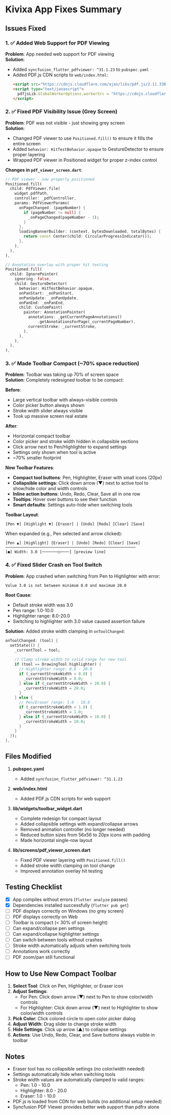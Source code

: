 # Kivixa App Fixes Summary

## Issues Fixed

### 1. ✅ Added Web Support for PDF Viewing
**Problem**: App needed web support for PDF viewing  
**Solution**: 
- Added `syncfusion_flutter_pdfviewer: ^31.1.23` to `pubspec.yaml`
- Added PDF.js CDN scripts to `web/index.html`:
  ```html
  <script src="https://cdnjs.cloudflare.com/ajax/libs/pdf.js/2.11.338/pdf.min.js"></script>
  <script type="text/javascript">
    pdfjsLib.GlobalWorkerOptions.workerSrc = "https://cdnjs.cloudflare.com/ajax/libs/pdf.js/2.11.338/pdf.worker.min.js";
  </script>
  ```

### 2. ✅ Fixed PDF Visibility Issue (Grey Screen)
**Problem**: PDF was not visible - just showing grey screen  
**Solution**:
- Changed PDF viewer to use `Positioned.fill()` to ensure it fills the entire screen
- Added `behavior: HitTestBehavior.opaque` to GestureDetector to ensure proper layering
- Wrapped PDF viewer in Positioned widget for proper z-index control

**Changes in `pdf_viewer_screen.dart`**:
```dart
// PDF viewer - now properly positioned
Positioned.fill(
  child: PdfViewer.file(
    widget.pdfPath,
    controller: _pdfController,
    params: PdfViewerParams(
      onPageChanged: (pageNumber) {
        if (pageNumber != null) {
          _onPageChanged(pageNumber - 1);
        }
      },
      loadingBannerBuilder: (context, bytesDownloaded, totalBytes) {
        return const Center(child: CircularProgressIndicator());
      },
    ),
  ),
),

// Annotation overlay with proper hit testing
Positioned.fill(
  child: IgnorePointer(
    ignoring: false,
    child: GestureDetector(
      behavior: HitTestBehavior.opaque,
      onPanStart: _onPanStart,
      onPanUpdate: _onPanUpdate,
      onPanEnd: _onPanEnd,
      child: CustomPaint(
        painter: AnnotationPainter(
          annotations: _getCurrentPageAnnotations()
              .getAnnotationsForPage(_currentPageNumber),
          currentStroke: _currentStroke,
        ),
      ),
    ),
  ),
),
```

### 3. ✅ Made Toolbar Compact (~70% space reduction)
**Problem**: Toolbar was taking up 70% of screen space  
**Solution**: Completely redesigned toolbar to be compact:

**Before**: 
- Large vertical toolbar with always-visible controls
- Color picker button always shown
- Stroke width slider always visible
- Took up massive screen real estate

**After**:
- Horizontal compact toolbar
- Color picker and stroke width hidden in collapsible sections
- Click arrow next to Pen/Highlighter to expand settings
- Settings only shown when tool is active
- ~70% smaller footprint

**New Toolbar Features**:
- **Compact tool buttons**: Pen, Highlighter, Eraser with small icons (20px)
- **Collapsible settings**: Click down arrow (▼) next to active tool to show/hide color and width controls
- **Inline action buttons**: Undo, Redo, Clear, Save all in one row
- **Tooltips**: Hover over buttons to see their function
- **Smart defaults**: Settings auto-hide when switching tools

**Toolbar Layout**:
```
[Pen ▼] [Highlight ▼] [Eraser] | [Undo] [Redo] [Clear] [Save]
```

When expanded (e.g., Pen selected and arrow clicked):
```
[Pen ▲] [Highlight] [Eraser] | [Undo] [Redo] [Clear] [Save]
─────────────────────────────────────────────────────────
[●] Width: 3.0 [───────○────] [preview line]
```

### 4. ✅ Fixed Slider Crash on Tool Switch
**Problem**: App crashed when switching from Pen to Highlighter with error:
```
Value 3.0 is not between minimum 8.0 and maximum 20.0
```

**Root Cause**: 
- Default stroke width was 3.0
- Pen range: 1.0-10.0
- Highlighter range: 8.0-20.0
- Switching to highlighter with 3.0 value caused assertion failure

**Solution**: Added stroke width clamping in `onToolChanged`:
```dart
onToolChanged: (tool) {
  setState(() {
    _currentTool = tool;
    
    // Clamp stroke width to valid range for new tool
    if (tool == DrawingTool.highlighter) {
      // Highlighter range: 8.0 - 20.0
      if (_currentStrokeWidth < 8.0) {
        _currentStrokeWidth = 8.0;
      } else if (_currentStrokeWidth > 20.0) {
        _currentStrokeWidth = 20.0;
      }
    } else {
      // Pen/Eraser range: 1.0 - 10.0
      if (_currentStrokeWidth < 1.0) {
        _currentStrokeWidth = 1.0;
      } else if (_currentStrokeWidth > 10.0) {
        _currentStrokeWidth = 10.0;
      }
    }
  });
},
```

## Files Modified

1. **pubspec.yaml**
   - Added `syncfusion_flutter_pdfviewer: ^31.1.23`

2. **web/index.html**
   - Added PDF.js CDN scripts for web support

3. **lib/widgets/toolbar_widget.dart**
   - Complete redesign for compact layout
   - Added collapsible settings with expand/collapse arrows
   - Removed animation controller (no longer needed)
   - Reduced button sizes from 56x56 to 20px icons with padding
   - Made horizontal single-row layout

4. **lib/screens/pdf_viewer_screen.dart**
   - Fixed PDF viewer layering with `Positioned.fill()`
   - Added stroke width clamping on tool change
   - Improved annotation overlay hit testing

## Testing Checklist

- [x] App compiles without errors (`flutter analyze` passes)
- [x] Dependencies installed successfully (`flutter pub get`)
- [ ] PDF displays correctly on Windows (no grey screen)
- [ ] PDF displays correctly on Web
- [ ] Toolbar is compact (< 30% of screen height)
- [ ] Can expand/collapse pen settings
- [ ] Can expand/collapse highlighter settings
- [ ] Can switch between tools without crashes
- [ ] Stroke width automatically adjusts when switching tools
- [ ] Annotations work correctly
- [ ] PDF zoom/pan still functional

## How to Use New Compact Toolbar

1. **Select Tool**: Click on Pen, Highlighter, or Eraser icon
2. **Adjust Settings**: 
   - For Pen: Click down arrow (▼) next to Pen to show color/width controls
   - For Highlighter: Click down arrow (▼) next to Highlighter to show color/width controls
3. **Pick Color**: Click colored circle to open color picker dialog
4. **Adjust Width**: Drag slider to change stroke width
5. **Hide Settings**: Click up arrow (▲) to collapse settings
6. **Actions**: Use Undo, Redo, Clear, and Save buttons always visible in toolbar

## Notes

- Eraser tool has no collapsible settings (no color/width needed)
- Settings automatically hide when switching tools
- Stroke width values are automatically clamped to valid ranges:
  - Pen: 1.0 - 10.0
  - Highlighter: 8.0 - 20.0
  - Eraser: 1.0 - 10.0
- PDF.js is loaded from CDN for web builds (no additional setup needed)
- Syncfusion PDF Viewer provides better web support than pdfrx alone

